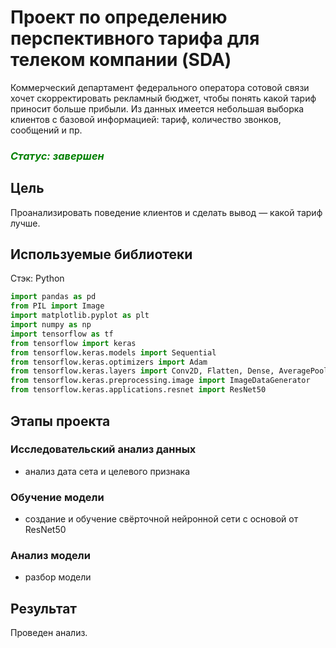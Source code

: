 # Проект по определению перспективного тарифа для телеком компании (SDA)

Коммерческий департамент федерального оператора сотовой связи хочет скорректировать рекламный бюджет, чтобы понять какой тариф приносит больше прибыли. Из данных имеется небольшая выборка клиентов с базовой информацией: тариф, количество звонков, сообщений и пр.
  
*<h3 style="color:green">Статус: завершен</h3>*

## Цель

Проанализировать поведение клиентов и сделать вывод — какой тариф лучше.

## Используемые библиотеки

Стэк: Python
```python
import pandas as pd
from PIL import Image
import matplotlib.pyplot as plt
import numpy as np
import tensorflow as tf
from tensorflow import keras
from tensorflow.keras.models import Sequential
from tensorflow.keras.optimizers import Adam
from tensorflow.keras.layers import Conv2D, Flatten, Dense, AveragePooling2D, GlobalAveragePooling2D
from tensorflow.keras.preprocessing.image import ImageDataGenerator
from tensorflow.keras.applications.resnet import ResNet50
```

## Этапы проекта

### Исследовательский анализ данных
 - анализ дата сета и целевого признака

### Обучение модели
 - создание и обучение свёрточной нейронной сети с основой от ResNet50
 
### Анализ модели
 - разбор модели
 
## Результат

Проведен анализ.